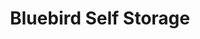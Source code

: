 ---
title: "Bluebird Self Storage"
url: /toronto/bluebird-self-storage-don-mills-road/
shop: storage rental
---
